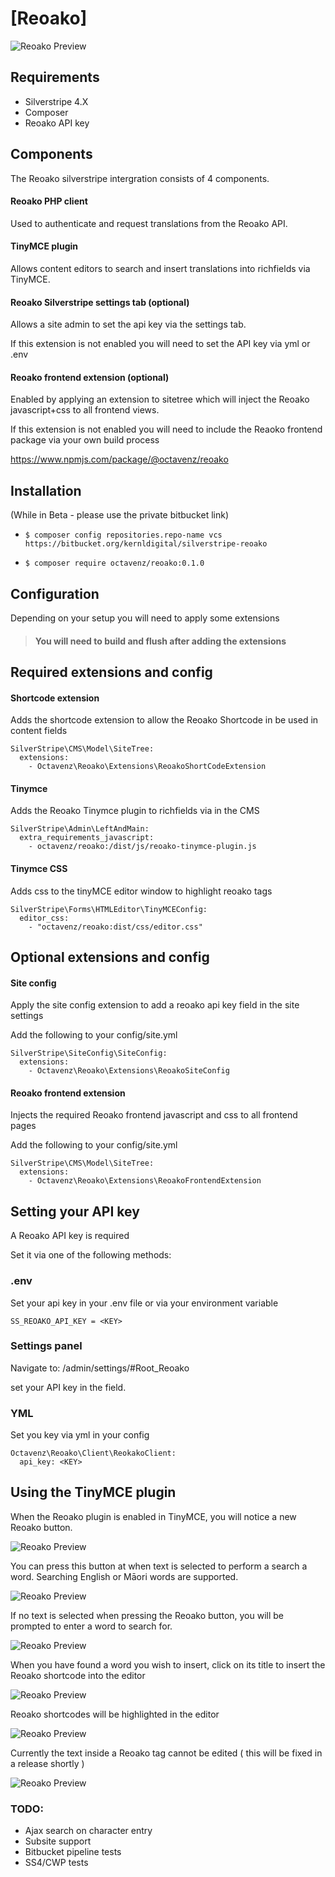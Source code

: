 # [<a src="https://www.reoako.nz/">Reoako</a>]

![Reoako Preview](docs/img/screen5.png)

## Requirements

-   Silverstripe 4.X
-   Composer
-   Reoako API key


## Components

The Reoako silverstripe intergration consists of 4 components.

#### Reoako PHP client

Used to authenticate and request translations from the Reoako API.

#### TinyMCE plugin

Allows content editors to search and insert translations into richfields via TinyMCE.

#### Reoako Silverstripe settings tab (optional)

Allows a site admin to set the api key via the settings tab.

If this extension is not enabled you will need to set the API key via yml or .env


#### Reoako frontend extension (optional)

Enabled by applying an extension to sitetree which will inject the Reoako javascript+css to all frontend views.

If this extension is not enabled you will need to include the Reaoko frontend package via your own build process

https://www.npmjs.com/package/@octavenz/reoako


## Installation

(While in Beta - please use the private bitbucket link)

- `$ composer config repositories.repo-name vcs https://bitbucket.org/kernldigital/silverstripe-reoako`

- `$ composer require octavenz/reoako:0.1.0`


## Configuration

Depending on your setup you will need to apply some extensions

> #### You will need to build and flush after adding the extensions



## Required extensions and config

#### Shortcode extension

Adds the shortcode extension to allow the Reoako Shortcode in be used in content fields


```
SilverStripe\CMS\Model\SiteTree:
  extensions:
    - Octavenz\Reoako\Extensions\ReoakoShortCodeExtension
```

#### Tinymce

Adds the Reoako Tinymce plugin to richfields via in the CMS


```
SilverStripe\Admin\LeftAndMain:
  extra_requirements_javascript: 
    - octavenz/reoako:/dist/js/reoako-tinymce-plugin.js
```


#### Tinymce CSS 

Adds css to the tinyMCE editor window to highlight reoako tags


```
SilverStripe\Forms\HTMLEditor\TinyMCEConfig:
  editor_css: 
    - "octavenz/reoako:dist/css/editor.css"
```



## Optional extensions and config

#### Site config

Apply the site config extension to add a reoako api key field in the site settings

Add the following to your config/site.yml


```
SilverStripe\SiteConfig\SiteConfig:
  extensions:
    - Octavenz\Reoako\Extensions\ReoakoSiteConfig
```


#### Reoako frontend extension 

Injects the required Reoako frontend javascript and css to all frontend pages

Add the following to your config/site.yml


```
SilverStripe\CMS\Model\SiteTree:
  extensions:
    - Octavenz\Reoako\Extensions\ReoakoFrontendExtension
```
 
 


## Setting your API key

A Reoako API key is required 

Set it via one of the following methods:

### .env

Set your api key in your .env file or via your environment variable


```
SS_REOAKO_API_KEY = <KEY>

```


### Settings panel

Navigate to: /admin/settings/#Root_Reoako

set your API key in the field.


### YML 

Set you key via yml in your config


```
Octavenz\Reoako\Client\ReokakoClient:
  api_key: <KEY>
```

## Using the TinyMCE plugin


When the Reoako plugin is enabled in TinyMCE, you will notice a new Reoako button.

![Reoako Preview](docs/img/screen0.png)

You can press this button at when text is selected to perform a search a word.
Searching English or Māori words are supported.

![Reoako Preview](docs/img/screen6.png)

If no text is selected when pressing the Reoako button, you will be prompted to enter a word to search for.

![Reoako Preview](docs/img/screen1.png)

When you have found a word you wish to insert, click on its title to insert the Reoako shortcode into the editor

![Reoako Preview](docs/img/screen3.png)

Reoako shortcodes will be highlighted in the editor

![Reoako Preview](docs/img/screen4.png)

Currently the text inside a Reoako tag cannot be edited ( this will be fixed in a release shortly ) 

![Reoako Preview](docs/img/screen5.png)




### TODO:
- Ajax search on character entry
- Subsite support
- Bitbucket pipeline tests
- SS4/CWP tests

